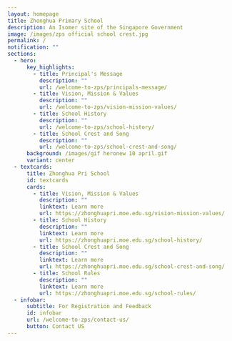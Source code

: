 ```yaml
---
layout: homepage
title: Zhonghua Primary School
description: An Isomer site of the Singapore Government
image: /images/zps official school crest.jpg
permalink: /
notification: ""
sections:
  - hero:
      key_highlights:
        - title: Principal's Message
          description: ""
          url: /welcome-to-zps/principals-message/
        - title: Vision, Mission & Values
          description: ""
          url: /welcome-to-zps/vision-mission-values/
        - title: School History
          description: ""
          url: /welcome-to-zps/school-history/
        - title: School Crest and Song
          description: ""
          url: /welcome-to-zps/school-crest-and-song/
      background: /images/gif heronew 10 april.gif
      variant: center
  - textcards:
      title: Zhonghua Pri School
      id: textcards
      cards:
        - title: Vision, Mission & Values
          description: ""
          linktext: Learn more
          url: https://zhonghuapri.moe.edu.sg/vision-mission-values/
        - title: School History
          description: ""
          linktext: Learn more
          url: https://zhonghuapri.moe.edu.sg/school-history/
        - title: School Crest and Song
          description: ""
          linktext: Learn more
          url: https://zhonghuapri.moe.edu.sg/school-crest-and-song/
        - title: School Rules
          description: ""
          linktext: Learn more
          url: https://zhonghuapri.moe.edu.sg/school-rules/
  - infobar:
      subtitle: For Registration and Feedback
      id: infobar
      url: /welcome-to-zps/contact-us/
      button: Contact US
---
```

